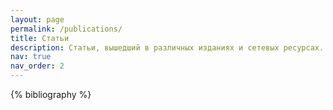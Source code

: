 ```yaml
---
layout: page
permalink: /publications/
title: Статьи
description: Статьи, вышедший в различных изданиях и сетевых ресурсах.
nav: true
nav_order: 2
---
```


<!-- _pages/publications.md -->
<div class="publications">

{% bibliography %}

</div>
